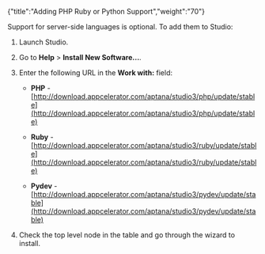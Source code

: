 {"title":"Adding PHP Ruby or Python Support","weight":"70"} 

Support for server-side languages is optional. To add them to Studio:

1.  Launch Studio.
    
2.  Go to **Help** > **Install New Software...**.
    
3.  Enter the following URL in the **Work with:** field:
    
    *   **PHP** - [http://download.appcelerator.com/aptana/studio3/php/update/stable](http://download.appcelerator.com/aptana/studio3/php/update/stable)
        
    *   **Ruby** - [http://download.appcelerator.com/aptana/studio3/ruby/update/stable](http://download.appcelerator.com/aptana/studio3/ruby/update/stable)
        
    *   **Pydev** - [http://download.appcelerator.com/aptana/studio3/pydev/update/stable](http://download.appcelerator.com/aptana/studio3/pydev/update/stable)
        
4.  Check the top level node in the table and go through the wizard to install.